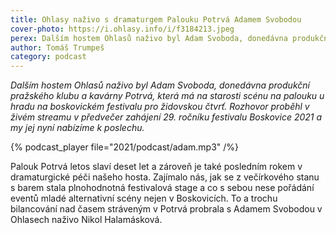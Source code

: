 ```yaml
---
title: Ohlasy naživo s dramaturgem Palouku Potrvá Adamem Svobodou
cover-photo: https://i.ohlasy.info/i/f3184213.jpeg
perex: Dalším hostem Ohlasů naživo byl Adam Svoboda, donedávna produkční pražského klubu a kavárny Potrvá, která má na starosti scénu na palouku u hradu na boskovickém festivalu pro židovskou čtvrť.
author: Tomáš Trumpeš
category: podcast
---
```


*Dalším hostem Ohlasů naživo byl Adam Svoboda, donedávna produkční pražského klubu a kavárny Potrvá, která má na starosti scénu na palouku u hradu na boskovickém festivalu pro židovskou čtvrť. Rozhovor proběhl v živém streamu v předvečer zahájení 29. ročníku festivalu Boskovice 2021 a my jej nyní nabízíme k poslechu.*

{% podcast_player file="2021/podcast/adam.mp3" /%}

Palouk Potrvá letos slaví deset let a zároveň je také posledním rokem v dramaturgické péči našeho hosta. Zajímalo nás, jak se z večírkového stanu s barem stala plnohodnotná festivalová stage a co s sebou nese pořádání eventů mladé alternativní scény nejen v Boskovicích. To a trochu bilancování nad časem stráveným v Potrvá probrala s Adamem Svobodou v Ohlasech naživo Nikol Halamásková.


